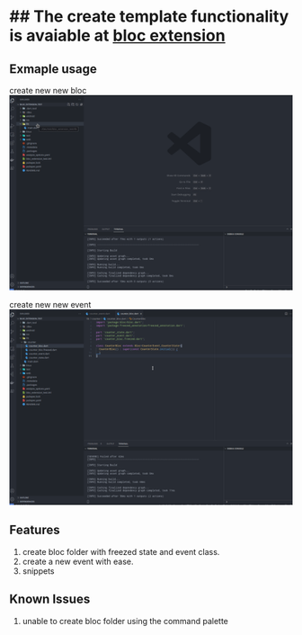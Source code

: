 # ## The create template functionality is avaiable at [bloc extension](https://marketplace.visualstudio.com/items?itemName=FelixAngelov.bloc)

## Exmaple usage

create new new bloc
![Alt Text](./example_gifs/create_bloc.gif)

create new new event
![Alt Text](./example_gifs/add_event.gif)


## Features

1. create bloc folder with freezed state and event class.
2. create a new event with ease.
3. snippets

## Known Issues

1. unable to create bloc folder using the command palette
